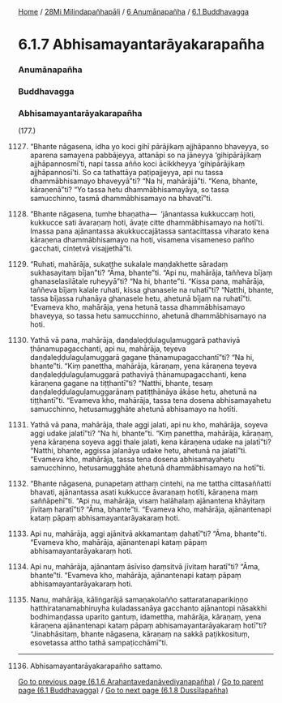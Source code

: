 
[Home](/) / [28Mi Milindapañhapāḷi](/tipitaka/28Mi.md) / [6 Anumānapañha](/tipitaka/28Mi/6.md) / [6.1 Buddhavagga](/tipitaka/28Mi/6/6.1.md)

# 6.1.7 Abhisamayantarāyakarapañha

### Anumānapañha

### Buddhavagga

### Abhisamayantarāyakarapañha

(177.)

1127. “Bhante nāgasena, idha yo koci gihī pārājikaṃ ajjhāpanno bhaveyya, so aparena samayena pabbājeyya, attanāpi so na jāneyya ‘gihipārājikaṃ ajjhāpannosmī’ti, napi tassa añño koci ācikkheyya ‘gihipārājikaṃ ajjhāpannosī’ti. So ca tathattāya paṭipajjeyya, api nu tassa dhammābhisamayo bhaveyyā”ti? “Na hi, mahārājā”ti. “Kena, bhante, kāraṇenā”ti? “Yo tassa hetu dhammābhisamayāya, so tassa samucchinno, tasmā dhammābhisamayo na bhavatī”ti.

1128. “Bhante nāgasena, tumhe bhaṇatha—  ‘jānantassa kukkuccaṃ hoti, kukkucce sati āvaraṇaṃ hoti, āvaṭe citte dhammābhisamayo na hotī’ti. Imassa pana ajānantassa akukkuccajātassa santacittassa viharato kena kāraṇena dhammābhisamayo na hoti, visamena visameneso pañho gacchati, cintetvā visajjethā”ti.

1129. “Ruhati, mahārāja, sukaṭṭhe sukalale maṇḍakhette sāradaṃ sukhasayitaṃ bījan”ti? “Āma, bhante”ti. “Api nu, mahārāja, taññeva bījaṃ ghanaselasilātale ruheyyā”ti? “Na hi, bhante”ti. “Kissa pana, mahārāja, taññeva bījaṃ kalale ruhati, kissa ghanasele na ruhatī”ti? “Natthi, bhante, tassa bījassa ruhanāya ghanasele hetu, ahetunā bījaṃ na ruhatī”ti. “Evameva kho, mahārāja, yena hetunā tassa dhammābhisamayo bhaveyya, so tassa hetu samucchinno, ahetunā dhammābhisamayo na hoti.

1130. Yathā vā pana, mahārāja, daṇḍaleḍḍulaguḷamuggarā pathaviyā ṭhānamupagacchanti, api nu, mahārāja, teyeva daṇḍaleḍḍulaguḷamuggarā gagane ṭhānamupagacchantī”ti? “Na hi, bhante”ti. “Kiṃ panettha, mahārāja, kāraṇaṃ, yena kāraṇena teyeva daṇḍaleḍḍulaguḷamuggarā pathaviyā ṭhānamupagacchanti, kena kāraṇena gagane na tiṭṭhantī”ti? “Natthi, bhante, tesaṃ daṇḍaleḍḍulaguḷamuggarānaṃ patiṭṭhānāya ākāse hetu, ahetunā na tiṭṭhantī”ti. “Evameva kho, mahārāja, tassa tena dosena abhisamayahetu samucchinno, hetusamugghāte ahetunā abhisamayo na hotīti.

1131. Yathā vā pana, mahārāja, thale aggi jalati, api nu kho, mahārāja, soyeva aggi udake jalatī”ti? “Na hi, bhante”ti. “Kiṃ panettha, mahārāja, kāraṇaṃ, yena kāraṇena soyeva aggi thale jalati, kena kāraṇena udake na jalatī”ti? “Natthi, bhante, aggissa jalanāya udake hetu, ahetunā na jalatī”ti. “Evameva kho, mahārāja, tassa tena dosena abhisamayahetu samucchinno, hetusamugghāte ahetunā dhammābhisamayo na hotī”ti.

1132. “Bhante nāgasena, punapetaṃ atthaṃ cintehi, na me tattha cittasaññatti bhavati, ajānantassa asati kukkucce āvaraṇaṃ hotīti, kāraṇena maṃ saññāpehī”ti. “Api nu, mahārāja, visaṃ halāhalaṃ ajānantena khāyitaṃ jīvitaṃ haratī”ti? “Āma, bhante”ti. “Evameva kho, mahārāja, ajānantenapi kataṃ pāpaṃ abhisamayantarāyakaraṃ hoti.

1133. Api nu, mahārāja, aggi ajānitvā akkamantaṃ ḍahatī”ti? “Āma, bhante”ti. “Evameva kho, mahārāja, ajānantenapi kataṃ pāpaṃ abhisamayantarāyakaraṃ hoti.

1134. Api nu, mahārāja, ajānantaṃ āsīviso ḍaṃsitvā jīvitaṃ haratī”ti? “Āma, bhante”ti. “Evameva kho, mahārāja, ajānantenapi kataṃ pāpaṃ abhisamayantarāyakaraṃ hoti.

1135. Nanu, mahārāja, kāliṅgarājā samaṇakolañño sattaratanaparikiṇṇo hatthiratanamabhiruyha kuladassanāya gacchanto ajānantopi nāsakkhi bodhimaṇḍassa uparito gantuṃ, idamettha, mahārāja, kāraṇaṃ, yena kāraṇena ajānantenapi kataṃ pāpaṃ abhisamayantarāyakaraṃ hotī”ti? “Jinabhāsitaṃ, bhante nāgasena, kāraṇaṃ na sakkā paṭikkosituṃ, esovetassa attho tathā sampaṭicchāmī”ti.

---

1136. Abhisamayantarāyakarapañho sattamo.



[Go to previous page (6.1.6 Arahantavedanāvediyanapañha)](/tipitaka/28Mi/6/6.1/6.1.6.md) / [Go to parent page (6.1 Buddhavagga)](/tipitaka/28Mi/6/6.1.md) / [Go to next page (6.1.8 Dussīlapañha)](/tipitaka/28Mi/6/6.1/6.1.8.md)


